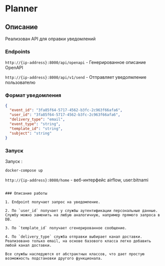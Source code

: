 # Planner

## Описание

Реализован API для оправки уведомлений

### Endpoints

`http://{ip-address}:8000/api/openapi` - Генерированное описание OpenAPI

`http://{ip-address}:8000/api/v1/send` - Отправляет уведолмление пользователю


### Формат уведомления

```json
{
  "event_id": "3fa85f64-5717-4562-b3fc-2c963f66afa6",
  "user_id": "3fa85f64-5717-4562-b3fc-2c963f66afa6",
  "delivery_type": "email",
  "event_type": "string",
  "template_id": "string",
  "subject": "string"
}
```

### Запуск

Запуск :

```bash
docker-compose up
```

`http://{ip-address}:8080/home` - веб-интерфейс airflow, user:bitnami
```

### Описание работы

1. Endpoint получает запрос на уведомление.

2. По `user_id` получает у службы аутентификации персональные данные. Службу можно заменить на любую аналогичную, например прямого запроса в DB.

3. По `template_id` получает сгенерированное сообщение. 

4. По `delivery_type` служба отправки выбирает канал доставки. Реализовано только email, на основе базового класса легко добавить любой канал доставки.

Все службы наследуются от абстрактных классов, что дает простую возможность подстановки другого функционала.

